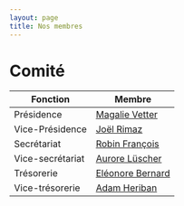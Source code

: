 ```yaml
---
layout: page
title: Nos membres
---
```


# Comité


| Fonction         | Membre      |
|------------------|-------------|
| Présidence       | [Magalie Vetter](https://www.linkedin.com/in/magalie-vetter-5626921a7/) |
| Vice-Présidence  | [Joël Rimaz](https://www.linkedin.com/in/jo%C3%ABl-rimaz-877a37254/) |
| Secrétariat      | [Robin François](https://www.linkedin.com/in/r2gf/) |
| Vice-secrétariat | [Aurore Lüscher](https://www.linkedin.com/in/aurore-luscher/) |
| Trésorerie       | [Eléonore Bernard](https://www.linkedin.com/in/eleonore-bernard/) |
| Vice-trésorerie  | [Adam Heriban](https://www.linkedin.com/in/adam-heriban-3b74b787/) |
